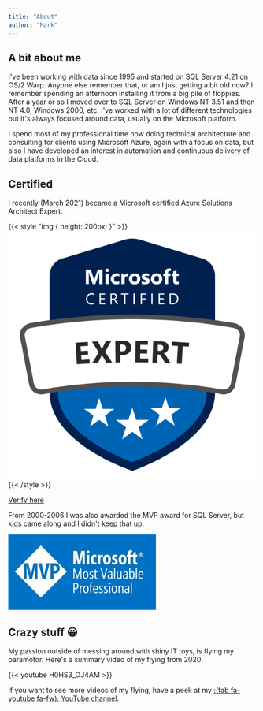 ```yaml
---
title: "About"
author: "Mark"
---
```


## A bit about me

I've been working with data since 1995 and started on SQL Server 4.21 on OS/2 Warp. Anyone else remember that, or am I just getting a bit old now? I remember spending an afternoon installing it from a big pile of floppies. After a year or so I moved over to SQL Server on Windows NT 3.51 and then NT 4.0, Windows 2000, etc. I've worked with a lot of different technologies but it's always focused around data, usually on the Microsoft platform.

I spend most of my professional time now doing technical architecture and consulting for clients using Microsoft Azure, again with a focus on data, but also I have developed an interest in automation and continuous delivery of data platforms in the Cloud.

## Certified

I recently (March 2021) became a Microsoft certified Azure Solutions Architect Expert. 

{{< style "img { height: 200px; }" >}}
![Azure Solutions Architect Expert Badge](microsoft-certified-expert-badge.svg)
{{< /style >}}

[Verify here](https://www.youracclaim.com/badges/513d9704-2878-4fd0-b0e7-f43a423af51c/linked_in)

From 2000-2006 I was also awarded the MVP award for SQL Server, but kids came along and I didn't keep that up.

![Azure Solutions Architect Expert Badge](mvp-banner-fb-300.jpg)

## Crazy stuff :grinning:

My passion outside of messing around with shiny IT toys, is flying my paramotor. Here's a summary video of my flying from 2020.

{{< youtube H0HS3_OJ4AM >}}

If you want to see more videos of my flying, have a peek at my [:(fab fa-youtube fa-fw): YouTube channel](https://www.youtube.com/user/keymoo/videos).
